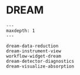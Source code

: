 # DREAM

```{toctree}
---
maxdepth: 1
---

dream-data-reduction
dream-instrument-view
workflow-widget-dream
dream-detector-diagnostics
dream-visualize-absorption
```
